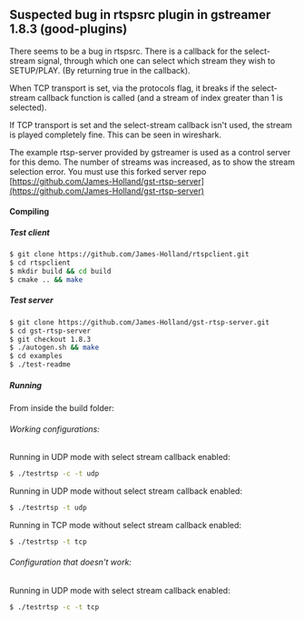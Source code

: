 ## Suspected bug in rtspsrc plugin in gstreamer 1.8.3 (good-plugins)

There seems to be a bug in rtspsrc. There is a callback for the select-stream signal, through which one can select which stream they wish to SETUP/PLAY. (By returning true in the callback).

When TCP transport is set, via the protocols flag, it breaks if the select-stream callback function is called (and a stream of index greater than 1 is selected).

If TCP transport is set and the select-stream callback isn't used, the stream is played completely fine. This can be seen in wireshark.

The example rtsp-server provided by gstreamer is used as a control server for this demo. The number of streams was increased, as to show the stream selection error. You must use this forked server repo [https://github.com/James-Holland/gst-rtsp-server](https://github.com/James-Holland/gst-rtsp-server)


#### Compiling
##### Test client
```sh  
$ git clone https://github.com/James-Holland/rtspclient.git
$ cd rtspclient
$ mkdir build && cd build
$ cmake .. && make
```
##### Test server
```sh  
$ git clone https://github.com/James-Holland/gst-rtsp-server.git
$ cd gst-rtsp-server
$ git checkout 1.8.3 
$ ./autogen.sh && make
$ cd examples
$ ./test-readme
```
##### Running
From inside the build folder:

###### Working configurations:
Running in UDP mode with select stream callback enabled:
```sh  
$ ./testrtsp -c -t udp
```

Running in UDP mode without select stream callback enabled:
```sh  
$ ./testrtsp -t udp
```

Running in TCP mode without select stream callback enabled:
```sh  
$ ./testrtsp -t tcp
```

###### Configuration that doesn't work:
Running in UDP mode with select stream callback enabled:
```sh  
$ ./testrtsp -c -t tcp
```





